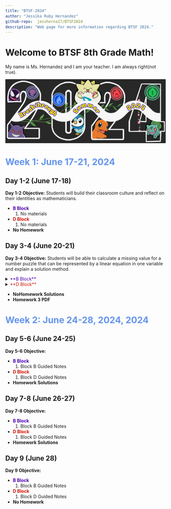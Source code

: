```yaml
---
title: "BTSF-2024"
author: "Jessika Ruby Hernandez"
github-repo:  jessherna17/BTSF2024
description: "Web page for more information regarding BTSF 2024."
---
```


# Welcome to BTSF 8th Grade Math! 

My name is Ms. Hernandez and I am your teacher. 
I am always right(not true). 

<img src="images/pokemon-flyer.jpeg" alt="Program Theme" width="600" />

# <span style="color: #6495ED;"> Week 1: June 17-21, 2024</span>
## Day 1-2 (June 17-18)
**Day 1-2 Objective:** Students will build their classroom culture and reflect on their identities as mathematicians.
* **<span style="color: #4c00b0;"> B Block </span>**
  1. No materials
* **<span style="color: #D21404;"> D Block </span>**
  1. No materials
* **No Homework**


## Day 3-4 (June 20-21)
**Day 3-4 Objective:** Students will be able to calculate a missing value for a number puzzle that can be represented by a linear equation in one variable and explain a solution method. 
<details> 
* <summary> <span style="color: #4c00b0;"> **B Block** </span> </summary>
  1. Block B Guided Notes
</details>

<details> 
* <summary> <span style="color: #D21404;"> **D Block** </span> </summary>
  1. Block D Guided Notes
</details>

* **NoHomework Solutions**
* **Homework 3 PDF**

# <span style="color: #6495ED;"> Week 2: June 24-28, 2024, 2024</span>
## Day 5-6 (June 24-25)
**Day 5-6 Objective:** 
* **<span style="color: #4c00b0;"> B Block </span>**
  1. Block B Guided Notes
* **<span style="color: #D21404;"> D Block </span>**
  1. Block D Guided Notes
* **Homework Solutions**

## Day 7-8 (June 26-27)
**Day 7-8 Objective:** 
* **<span style="color: #4c00b0;"> B Block </span>**
  1. Block B Guided Notes
* **<span style="color: #D21404;"> D Block </span>**
  1. Block D Guided Notes
* **Homework Solutions**

## Day 9 (June 28)
**Day 9 Objective:** 
* **<span style="color: #4c00b0;"> B Block </span>**
  1. Block B Guided Notes
* **<span style="color: #D21404;"> D Block </span>**
  1. Block D Guided Notes
* **No Homework**
